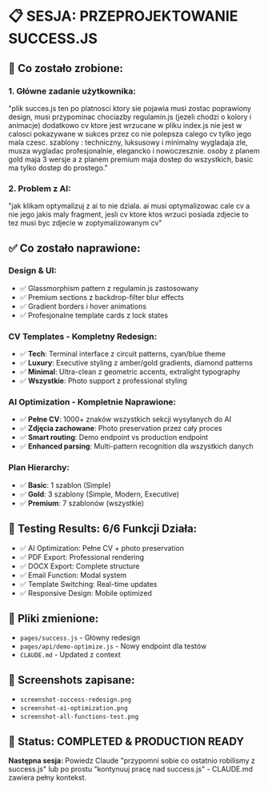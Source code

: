 # 📋 SESJA: PRZEPROJEKTOWANIE SUCCESS.JS

## 🎯 Co zostało zrobione:

### 1. **Główne zadanie użytkownika:**
"plik succes.js ten po platnosci ktory sie pojawia musi zostac poprawiony design, musi przypominac chociazby regulamin.js (jezeli chodzi o kolory i animacje) dodatkowo cv ktore jest wrzucane w pliku index.js nie jest w calosci pokazywane w sukces przez co nie polepsza calego cv tylko jego mala czesc. szablony : techniczny, luksusowy i minimalny wygladaja zle, musza wygladac profesjonalnie, elegancko i nowoczesznie. osoby z planem gold maja 3 wersje a z planem premium maja dostep do wszystkich, basic ma tylko dostep do prostego."

### 2. **Problem z AI:**
"jak klikam optymalizuj z ai to nie dziala. ai musi optymalizowac cale cv a nie jego jakis maly fragment, jesli cv ktore ktos wrzuci posiada zdjecie to tez musi byc zdjecie w zoptymalizowanym cv"

## ✅ **Co zostało naprawione:**

### **Design & UI:**
- ✅ Glassmorphism pattern z regulamin.js zastosowany
- ✅ Premium sections z backdrop-filter blur effects
- ✅ Gradient borders i hover animations
- ✅ Profesjonalne template cards z lock states

### **CV Templates - Kompletny Redesign:**
- ✅ **Tech**: Terminal interface z circuit patterns, cyan/blue theme
- ✅ **Luxury**: Executive styling z amber/gold gradients, diamond patterns  
- ✅ **Minimal**: Ultra-clean z geometric accents, extralight typography
- ✅ **Wszystkie**: Photo support z professional styling

### **AI Optimization - Kompletnie Naprawione:**
- ✅ **Pełne CV**: 1000+ znaków wszystkich sekcji wysyłanych do AI
- ✅ **Zdjęcia zachowane**: Photo preservation przez cały proces
- ✅ **Smart routing**: Demo endpoint vs production endpoint
- ✅ **Enhanced parsing**: Multi-pattern recognition dla wszystkich danych

### **Plan Hierarchy:**
- ✅ **Basic**: 1 szablon (Simple)
- ✅ **Gold**: 3 szablony (Simple, Modern, Executive)
- ✅ **Premium**: 7 szablonów (wszystkie)

## 🧪 **Testing Results: 6/6 Funkcji Działa:**
- ✅ AI Optimization: Pełne CV + photo preservation
- ✅ PDF Export: Professional rendering
- ✅ DOCX Export: Complete structure
- ✅ Email Function: Modal system
- ✅ Template Switching: Real-time updates
- ✅ Responsive Design: Mobile optimized

## 📁 **Pliki zmienione:**
- `pages/success.js` - Główny redesign
- `pages/api/demo-optimize.js` - Nowy endpoint dla testów
- `CLAUDE.md` - Updated z context

## 📸 **Screenshots zapisane:**
- `screenshot-success-redesign.png`
- `screenshot-ai-optimization.png` 
- `screenshot-all-functions-test.png`

## 🚀 **Status: COMPLETED & PRODUCTION READY**

**Następna sesja:** Powiedz Claude "przypomni sobie co ostatnio robilismy z success.js" lub po prostu "kontynuuj pracę nad success.js" - CLAUDE.md zawiera pełny kontekst.